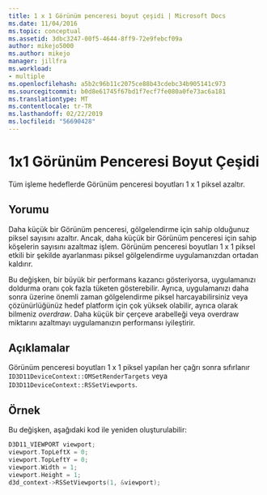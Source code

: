```yaml
---
title: 1 x 1 Görünüm penceresi boyut çeşidi | Microsoft Docs
ms.date: 11/04/2016
ms.topic: conceptual
ms.assetid: 3dbc3247-00f5-4644-8ff9-72e9febcf09a
author: mikejo5000
ms.author: mikejo
manager: jillfra
ms.workload:
- multiple
ms.openlocfilehash: a5b2c96b11c2075ce88b43cdebc34b905141c973
ms.sourcegitcommit: b0d8e61745f67bd1f7ecf7fe080a0fe73ac6a181
ms.translationtype: MT
ms.contentlocale: tr-TR
ms.lasthandoff: 02/22/2019
ms.locfileid: "56690428"
---
```

# <a name="1x1-viewport-size-variant"></a>1x1 Görünüm Penceresi Boyut Çeşidi
Tüm işleme hedeflerde Görünüm penceresi boyutları 1 x 1 piksel azaltır.

## <a name="interpretation"></a>Yorumu
 Daha küçük bir Görünüm penceresi, gölgelendirme için sahip olduğunuz piksel sayısını azaltır. Ancak, daha küçük bir Görünüm penceresi için sahip köşelerin sayısını azaltmaz işlem. Görünüm penceresi boyutları 1 x 1 piksel etkili bir şekilde ayarlanması piksel gölgelendirme uygulamanızdan ortadan kaldırır.

 Bu değişken, bir büyük bir performans kazancı gösteriyorsa, uygulamanızı doldurma oranı çok fazla tüketen gösterebilir. Ayrıca, uygulamanızı daha sonra üzerine önemli zaman gölgelendirme piksel harcayabilirsiniz veya çözünürlüğünüz hedef platform için çok yüksek olabilir, ayrıca olarak bilmeniz *overdraw*. Daha küçük bir çerçeve arabelleği veya overdraw miktarını azaltmayı uygulamanızın performansı iyileştirir.

## <a name="remarks"></a>Açıklamalar
 Görünüm penceresi boyutları 1 x 1 piksel yapılan her çağrı sonra sıfırlanır `ID3D11DeviceContext::OMSetRenderTargets` veya `ID3D11DeviceContext::RSSetViewports`.

## <a name="example"></a>Örnek
 Bu değişken, aşağıdaki kod ile yeniden oluşturulabilir:

```cpp
D3D11_VIEWPORT viewport;
viewport.TopLeftX = 0;
viewport.TopLeftY = 0;
viewport.Width = 1;
viewport.Height = 1;
d3d_context->RSSetViewports(1, &viewport);
```
